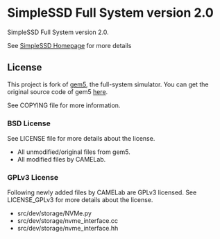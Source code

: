 # SimpleSSD Full System version 2.0
SimpleSSD Full System version 2.0.

See [SimpleSSD Homepage](http://simplessd.yonsei.ac.kr/) for more details

## License
This project is fork of [gem5](http://gem5.org), the full-system simulator.
You can get the original source code of gem5 [here](https://github.com/gem5/gem5).

See COPYING file for more information.

### BSD License
See LICENSE file for more details about the license.
 - All unmodified/original files from gem5.
 - All modified files by CAMELab.

### GPLv3 License
Following newly added files by CAMELab are GPLv3 licensed.
See LICENSE_GPLv3 for more details about the license.
 - src/dev/storage/NVMe.py
 - src/dev/storage/nvme_interface.cc
 - src/dev/storage/nvme_interface.hh
